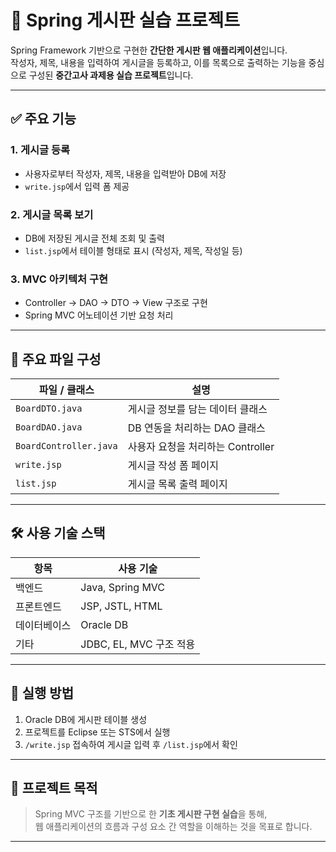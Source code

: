 # 📝 Spring 게시판  실습 프로젝트 

Spring Framework 기반으로 구현한 **간단한 게시판 웹 애플리케이션**입니다.  
작성자, 제목, 내용을 입력하여 게시글을 등록하고, 이를 목록으로 출력하는 기능을 중심으로 구성된 **중간고사 과제용 실습 프로젝트**입니다.

---

## ✅ 주요 기능

### 1. 게시글 등록
- 사용자로부터 작성자, 제목, 내용을 입력받아 DB에 저장
- `write.jsp`에서 입력 폼 제공

### 2. 게시글 목록 보기
- DB에 저장된 게시글 전체 조회 및 출력
- `list.jsp`에서 테이블 형태로 표시 (작성자, 제목, 작성일 등)

### 3. MVC 아키텍처 구현
- Controller → DAO → DTO → View 구조로 구현
- Spring MVC 어노테이션 기반 요청 처리

---

## 🧱 주요 파일 구성

| 파일 / 클래스          | 설명                                 |
|------------------------|--------------------------------------|
| `BoardDTO.java`        | 게시글 정보를 담는 데이터 클래스       |
| `BoardDAO.java`        | DB 연동을 처리하는 DAO 클래스         |
| `BoardController.java` | 사용자 요청을 처리하는 Controller     |
| `write.jsp`            | 게시글 작성 폼 페이지                  |
| `list.jsp`             | 게시글 목록 출력 페이지                |

---

## 🛠️ 사용 기술 스택

| 항목          | 사용 기술                     |
|---------------|------------------------------|
| 백엔드        | Java, Spring MVC             |
| 프론트엔드    | JSP, JSTL, HTML              |
| 데이터베이스  | Oracle DB                    |
| 기타          | JDBC, EL, MVC 구조 적용      |

---

## 📁 실행 방법

1. Oracle DB에 게시판 테이블 생성  
2. 프로젝트를 Eclipse 또는 STS에서 실행  
3. `/write.jsp` 접속하여 게시글 입력 후 `/list.jsp`에서 확인

---

## 📌 프로젝트 목적

> Spring MVC 구조를 기반으로 한 **기초 게시판 구현 실습**을 통해,  
> 웹 애플리케이션의 흐름과 구성 요소 간 역할을 이해하는 것을 목표로 합니다.

---
